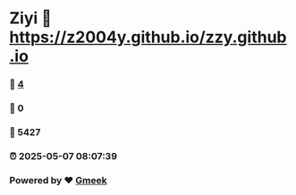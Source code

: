 # Ziyi :link: https://z2004y.github.io/zzy.github.io 
### :page_facing_up: [4](https://z2004y.github.io/zzy.github.io/tag.html) 
### :speech_balloon: 0 
### :hibiscus: 5427 
### :alarm_clock: 2025-05-07 08:07:39 
### Powered by :heart: [Gmeek](https://github.com/Meekdai/Gmeek)

